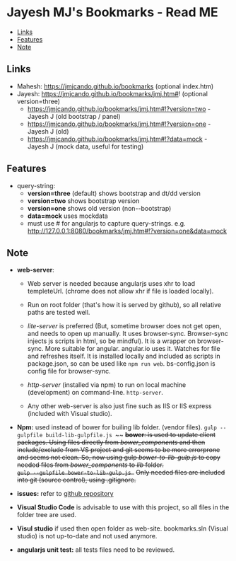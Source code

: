 # Jayesh MJ's Bookmarks - Read ME

- [Links](#links)
- [Features](#features)
- [Note](#note)

## Links

- Mahesh: https://jmjcando.github.io/bookmarks (optional index.htm)
- Jayesh: https://jmjcando.github.io/bookmarks/jmj.htm#! (optional version=three)
  - https://jmjcando.github.io/bookmarks/jmj.htm#!?version=two  - Jayesh J (old bootstrap / panel)
  - https://jmjcando.github.io/bookmarks/jmj.htm#!?version=one  - Jayesh J (old)
  - https://jmjcando.github.io/bookmarks/jmj.htm#!?data=mock  - Jayesh J (mock data, useful for testing)


## Features

- query-string:  
  - **version=three** (default) shows bootstrap and dt/dd version
  - **version=two** shows bootstrap version
  - **version=one** shows old version (non--bootstrap)
  - **data=mock** uses mockdata
  - must use # for angularjs to capture query-strings. e.g. http://127.0.0.1:8080/bookmarks/jmj.htm#!?version=one&data=mock

## Note

- **web-server**:  
  - Web server is needed because angularjs uses xhr to load templeteUrl. (chrome does not allow xhr if file is loaded locally).
  
  - Run on root folder (that's how it is served by github), so all relative paths are tested well.
  
  - _lite-server_ is preferred (But, sometime browser does not get open, and needs to open up manually. It uses browser-sync. Browser-sync injects js scripts in html, so be mindful). It is a wrapper on browser-sync. 
  More suitable for angular. angular.io uses it.
  Watches for file and refreshes itself.
  It is installed locally and included as scripts in package.json, so can be used like  ```npm run web```.
  bs-config.json is config file for browser-sync. 

  - _http-server_ (installed via npm) to run on local machine (development) on command-line.     ```http-server```.
  
  - Any other web-server is also just fine such as IIS or IIS express (included with Visual studio).

- **Npm:** used instead of bower for builing lib folder. (vendor files).  ``` gulp --gulpfile build-lib-gulpfile.js  ```~~
~~**bower**: is used to update client packages.  Using files directly from *bower_components* and then include/exclude from VS project and git seems to be more errorprone and seems not clean.  So, now using gulp *bower-to-lib-gulp.js* to copy needed files from *bower_components* to *lib* folder.  
``` gulp --gulpfile bower-to-lib-gulp.js  ```~~
~~Only needed files are included into git (source control), using .gitignore.~~

- **issues:** refer to [github repository](https://github.com/jmjcando/bookmarks/issues)

- **Visual Studio Code** is advisable to use with this project, so all files in the folder tree are used. 

- **Visul studio** if used then open folder as web-site. bookmarks.sln (Visual studio) is not up-to-date and not used anymore. 

- **angularjs unit test:** all tests files need to be reviewed.
